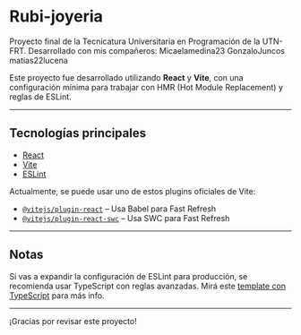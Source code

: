 # Rubi-joyeria

Proyecto final de la Tecnicatura Universitaria en Programación de la UTN-FRT.
Desarrollado con mis compañeros:
Micaelamedina23
GonzaloJuncos
matias22lucena

Este proyecto fue desarrollado utilizando **React** y **Vite**, con una configuración mínima para trabajar con HMR (Hot Module Replacement) y reglas de ESLint.

---

## Tecnologías principales

- [React](https://reactjs.org/)
- [Vite](https://vitejs.dev/)
- [ESLint](https://eslint.org/)

Actualmente, se puede usar uno de estos plugins oficiales de Vite:

- [`@vitejs/plugin-react`](https://github.com/vitejs/vite-plugin-react) – Usa Babel para Fast Refresh
- [`@vitejs/plugin-react-swc`](https://github.com/vitejs/vite-plugin-react-swc) – Usa SWC para Fast Refresh

---

## Notas

Si vas a expandir la configuración de ESLint para producción, se recomienda usar TypeScript con reglas avanzadas. Mirá este [template con TypeScript](https://github.com/vitejs/vite/tree/main/packages/create-vite/template-react-ts) para más info.

---

¡Gracias por revisar este proyecto!
